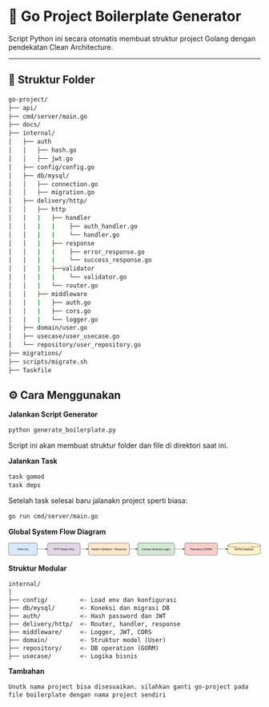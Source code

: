# 🚀 Go Project Boilerplate Generator

Script Python ini secara otomatis membuat struktur project Golang dengan pendekatan Clean Architecture.

---

## 📁 Struktur Folder

```bash
go-project/
├── api/
├── cmd/server/main.go
├── docs/
├── internal/
│   ├── auth
│   │   ├── hash.go
│   │   ├── jwt.go
│   ├── config/config.go
│   ├── db/mysql/
│   │   ├── connection.go
│   │   ├── migration.go
│   ├── delivery/http/
│   │   ├── http
│   │   |   ├── handler
│   │   |   |    ├── auth_handler.go
│   │   |   |    └── handler.go
│   │   |   ├── response
│   │   |   |    ├── error_response.go
│   │   |   |    └── success_response.go
│   │   |   ├──validator
│   │   |   |    └── validator.go
│   │   |   └── router.go
│   │   ├── middleware
│   │   |   ├── auth.go
│   │   |   ├── cors.go
│   │   |   └── logger.go
│   ├── domain/user.go
│   ├── usecase/user_usecase.go
│   └── repository/user_repository.go
├── migrations/
├── scripts/migrate.sh
├── Taskfile

```
## ⚙️ Cara Menggunakan

**Jalankan Script Generator**
```bash
python generate_boilerplate.py
```

Script ini akan membuat struktur folder dan file di direktori saat ini.


**Jalankan Task**
```bash
task gomod
task deps
```

Setelah task selesai baru jalanakn project sperti biasa:

```bash
go run cmd/server/main.go
```

**Global System Flow Diagram**

![Flow Diagram](flow.drawio.svg)

**Struktur Modular**
```
internal/
│
├── config/         <- Load env dan konfigurasi
├── db/mysql/       <- Koneksi dan migrasi DB
├── auth/           <- Hash password dan JWT
├── delivery/http/  <- Router, handler, response
├── middleware/     <- Logger, JWT, CORS
├── domain/         <- Struktur model (User)
├── repository/     <- DB operation (GORM)
├── usecase/        <- Logika bisnis

```

**Tambahan**
```
Unutk nama project bisa disesuaikan. silahkan ganti go-project pada file boilerplate dengan nama project sendiri
```